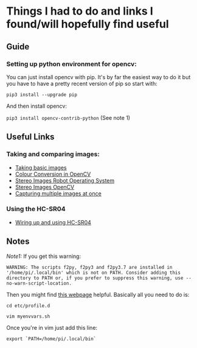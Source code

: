 # Things I had to do and links I found/will hopefully find useful

## Guide

### Setting up python environment for opencv:

You can just install opencv with pip. It's by far the easiest way to do it but you have to have a pretty recent version of pip so start with:

`pip3 install --upgrade pip`

And then install opencv:

`pip3 install opencv-contrib-python` (See note 1)

## Useful Links

### Taking and comparing images:

* [Taking basic images](https://techoverflow.net/2018/12/18/how-to-take-a-webcam-picture-using-opencv-in-python/)
* [Colour Conversion in OpenCV](https://docs.opencv.org/3.4/db/d64/tutorial_js_colorspaces.html)
* [Stereo Images Robot Operating System](http://wiki.ros.org/stereo_image_proc/Tutorials/ChoosingGoodStereoParameters)
* [Stereo Images OpenCV](https://docs.opencv.org/3.4.12/dd/d53/tutorial_py_depthmap.html)
* [Capturing multiple images at once](https://stackoverflow.com/questions/29664399/capturing-video-from-two-cameras-in-opencv-at-once)


### Using the HC-SR04

* [Wiring up and using HC-SR04](https://thepihut.com/blogs/raspberry-pi-tutorials/hc-sr04-ultrasonic-range-sensor-on-the-raspberry-pi)


## Notes

*Note1:* If you get this warning:

  `WARNING: The scripts f2py, f2py3 and f2py3.7 are installed in '/home/pi/.local/bin' which is not on PATH.
    Consider adding this directory to PATH or, if you prefer to suppress this warning, use --no-warn-script-location.
  `
  
  Then you might find [this webpage](https://help.ubuntu.com/community/EnvironmentVariables#Persistent_environment_variables) helpful. Basically all you need to do is:
  
  `cd etc/profile.d`
  
  `vim myenvvars.sh`
  
  Once you're in vim just add this line:
  
  `` export `PATH=/home/pi/.local/bin` ``

